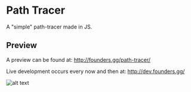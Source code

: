 # Path Tracer
A "simple" path-tracer made in JS.

## Preview
A preview can be found at: http://founders.gg/path-tracer/

Live development occurs every now and then at: http://dev.founders.gg/

![alt text](https://github.com/Xeladarocks/path-tracer/imgs/400p2500s.png "Sample")

